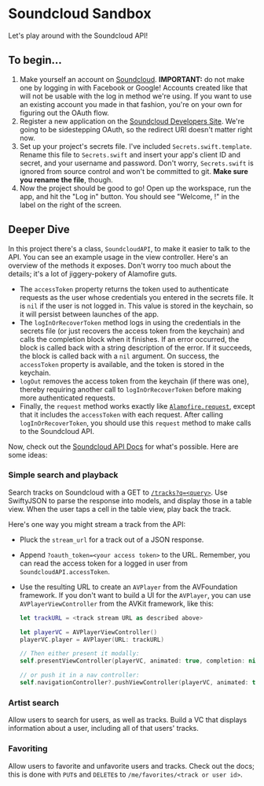 # Soundcloud Sandbox

Let's play around with the Soundcloud API!

## To begin...

1. Make yourself an account on [Soundcloud](https://soundcloud.com). **IMPORTANT:** do not make one by logging in with Facebook or Google! Accounts created like that will not be usable with the log in method we're using. If you want to use an existing account you made in that fashion, you're on your own for figuring out the OAuth flow.
2. Register a new application on the [Soundcloud Developers Site](http://soundcloud.com/you/apps/new). We're going to be sidestepping OAuth, so the redirect URI doesn't matter right now.
3. Set up your project's secrets file. I've included `Secrets.swift.template`. Rename this file to `Secrets.swift` and insert your app's client ID and secret, and your username and password. Don't worry, `Secrets.swift` is ignored from source control and won't be committed to git. **Make sure you rename the file**, though.
4. Now the project should be good to go! Open up the workspace, run the app, and hit the "Log in" button. You should see "Welcome, <your name>!" in the label on the right of the screen.


## Deeper Dive

In this project there's a class, `SoundcloudAPI`, to make it easier to talk to the API. You can see an example usage in the view controller. Here's an overview of the methods it exposes. Don't worry too much about the details; it's a lot of jiggery-pokery of Alamofire guts.

- The `accessToken` property returns the token used to authenticate requests as the user whose credentials you entered in the secrets file. It is `nil` if the user is not logged in. This value is stored in the keychain, so it will persist between launches of the app.
- The `logInOrRecoverToken` method logs in using the credentials in the secrets file (or just recovers the access token from the keychain) and calls the completion block when it finishes. If an error occurred, the block is called back with a string description of the error. If it succeeds, the block is called back with a `nil` argument. On success, the `accessToken` property is available, and the token is stored in the keychain.
- `logOut` removes the access token from the keychain (if there was one), thereby requiring another call to `logInOrRecoverToken` before making more authenticated requests.
- Finally, the `request` method works exactly like [`Alamofire.request`](https://github.com/Alamofire/Alamofire#response-handling), except that it includes the `accessToken` with each request. After calling `logInOrRecoverToken`, you should use this `request` method to make calls to the Soundcloud API.

Now, check out the [Soundcloud API Docs](https://developers.soundcloud.com/docs/api/reference) for what's possible. Here are some ideas:

### Simple search and playback

Search tracks on Soundcloud with a GET to [`/tracks?q=<query>`](https://developers.soundcloud.com/docs/api/reference#tracks). Use SwiftyJSON to parse the response into models, and display those in a table view. When the user taps a cell in the table view, play back the track.

Here's one way you might stream a track from the API:

- Pluck the `stream_url` for a track out of a JSON response.
- Append `?oauth_token=<your access token>` to the URL. Remember, you can read the access token for a logged in user from `SoundcloudAPI.accessToken`.
- Use the resulting URL to create an `AVPlayer` from the AVFoundation framework. If you don't want to build a UI for the `AVPlayer`, you can use `AVPlayerViewController` from the AVKit framework, like this:

    ```swift
    let trackURL = <track stream URL as described above>
    
    let playerVC = AVPlayerViewController()
    playerVC.player = AVPlayer(URL: trackURL)

    // Then either present it modally:
    self.presentViewController(playerVC, animated: true, completion: nil)
    
    // or push it in a nav controller:
    self.navigationController?.pushViewController(playerVC, animated: true)
    ```

### Artist search

Allow users to search for users, as well as tracks. Build a VC that displays information about a user, including all of that users' tracks.

### Favoriting

Allow users to favorite and unfavorite users and tracks. Check out the docs; this is done with `PUT`s and `DELETE`s to `/me/favorites/<track or user id>`.
